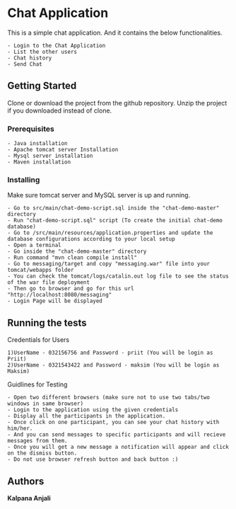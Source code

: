 # Chat Application

This is a simple chat application.
And it contains the below functionalities.
```
- Login to the Chat Application
- List the other users
- Chat history 
- Send Chat
```

## Getting Started

Clone or download the project from the github repository.
Unzip the project if you downloaded instead of clone.

### Prerequisites
```
- Java installation
- Apache tomcat server Installation
- Mysql server installation
- Maven installation
```

### Installing

Make sure tomcat server and MySQL server is up and running.

```
- Go to src/main/chat-demo-script.sql inside the "chat-demo-master" directory
- Run "chat-demo-script.sql" script (To create the initial chat-demo database)
- Go to /src/main/resources/application.properties and update the database configurations according to your local setup
- Open a terminal
- Go inside the "chat-demo-master" directory 
- Run command "mvn clean compile install"
- Go to messaging/target and copy "messaging.war" file into your tomcat/webapps folder
- You can check the tomcat/logs/catalin.out log file to see the status of the war file deployment
- Then go to browser and go for this url "http://localhost:8080/messaging"
- Login Page will be displayed
```

## Running the tests
Credentials for Users

```
1)UserName - 032156756 and Password - priit (You will be login as Priit)
2)UserName - 0321543422 and Password - maksim (You will be login as Maksim)
```
Guidlines for Testing
```
- Open two different browsers (make sure not to use two tabs/two windows in same browser)
- Login to the application using the given credentials
- Display all the participants in the application.
- Once click on one participant, you can see your chat history with him/her.
- And you can send messages to specific participants and will recieve messages from them.
- Once you will get a new message a notification will appear and click on the dismiss button.
- Do not use browser refresh button and back button :)
```

## Authors

**Kalpana Anjali**